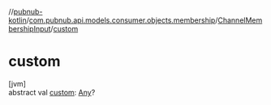 //[pubnub-kotlin](../../../index.md)/[com.pubnub.api.models.consumer.objects.membership](../index.md)/[ChannelMembershipInput](index.md)/[custom](custom.md)

# custom

[jvm]\
abstract val [custom](custom.md): [Any](https://kotlinlang.org/api/latest/jvm/stdlib/kotlin/-any/index.html)?

